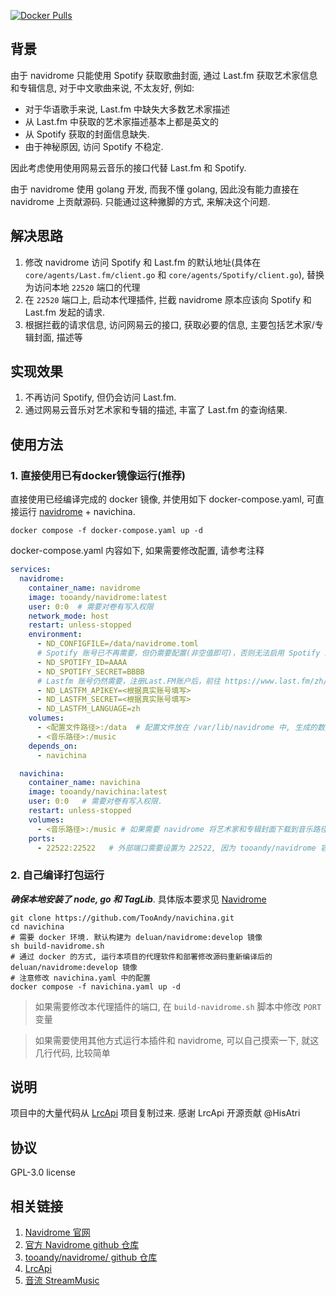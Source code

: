 [![Docker Pulls](https://img.shields.io/docker/pulls/tooandy/navichina?logo=docker&label=pulls&style=flat-square)](https://hub.docker.com/r/tooandy/navichina)

## 背景
由于 navidrome 只能使用 Spotify 获取歌曲封面, 通过 Last.fm 获取艺术家信息和专辑信息, 对于中文歌曲来说, 不太友好, 例如: 
- 对于华语歌手来说, Last.fm 中缺失大多数艺术家描述
- 从 Last.fm 中获取的艺术家描述基本上都是英文的
- 从 Spotify 获取的封面信息缺失.
- 由于神秘原因, 访问 Spotify 不稳定.

因此考虑使用使用网易云音乐的接口代替 Last.fm 和 Spotify. 

由于 navidrome 使用 golang 开发, 而我不懂 golang, 因此没有能力直接在 navidrome 上贡献源码. 只能通过这种撇脚的方式, 来解决这个问题.

## 解决思路
1. 修改 navidrome 访问 Spotify 和 Last.fm 的默认地址(具体在 `core/agents/Last.fm/client.go` 和 `core/agents/Spotify/client.go`), 替换为访问本地 `22520` 端口的代理
2. 在 `22520` 端口上, 启动本代理插件, 拦截 navidrome 原本应该向 Spotify 和 Last.fm 发起的请求.
3. 根据拦截的请求信息, 访问网易云的接口, 获取必要的信息, 主要包括艺术家/专辑封面, 描述等 

## 实现效果
1. 不再访问 Spotify, 但仍会访问 Last.fm.
2. 通过网易云音乐对艺术家和专辑的描述, 丰富了 Last.fm 的查询结果.

## 使用方法
### **1. 直接使用已有docker镜像运行(推荐)**
直接使用已经编译完成的 docker 镜像, 并使用如下 docker-compose.yaml, 可直接运行 [navidrome](https://github.com/TooAndy/navidrome) + navichina.
```shell
docker compose -f docker-compose.yaml up -d 
```

docker-compose.yaml 内容如下, 如果需要修改配置, 请参考注释

```yaml
services:
  navidrome:
    container_name: navidrome
    image: tooandy/navidrome:latest
    user: 0:0  # 需要对卷有写入权限
    network_mode: host
    restart: unless-stopped
    environment:
      - ND_CONFIGFILE=/data/navidrome.toml
      # Spotify 账号已不再需要，但仍需要配置(非空值即可)，否则无法启用 Spotify 的功能
      - ND_SPOTIFY_ID=AAAA
      - ND_SPOTIFY_SECRET=BBBB
      # Lastfm 账号仍然需要，注册Last.FM账户后，前往 https://www.last.fm/zh/api/account/create 创建 API 帐户
      - ND_LASTFM_APIKEY=<根据真实账号填写>
      - ND_LASTFM_SECRET=<根据真实账号填写>
      - ND_LASTFM_LANGUAGE=zh
    volumes:
      - <配置文件路径>:/data  # 配置文件放在 /var/lib/navidrome 中, 生成的数据库文件也会放在这里
      - <音乐路径>:/music
    depends_on:
      - navichina

  navichina:
    container_name: navichina
    image: tooandy/navichina:latest
    user: 0:0   # 需要对卷有写入权限.
    restart: unless-stopped
    volumes:
      - <音乐路径>:/music # 如果需要 navidrome 将艺术家和专辑封面下载到音乐路径中, 需要和 navidrome 的卷设置相同.
    ports:
      - 22522:22522   # 外部端口需要设置为 22522, 因为 tooandy/navidrome 容器默认访问 22522 端口. 如果需要修改端口, 建议使用 navichina 项目中的 build-navidrome.sh 脚本重新构建一个镜像
```

### 2. 自己编译打包运行
***确保本地安装了 node, go 和 TagLib***. 具体版本要求见 [Navidrome](https://www.navidrome.org/docs/installation/build-from-source/)
```shell
git clone https://github.com/TooAndy/navichina.git
cd navichina
# 需要 docker 环境. 默认构建为 deluan/navidrome:develop 镜像
sh build-navidrome.sh
# 通过 docker 的方式, 运行本项目的代理软件和部署修改源码重新编译后的 deluan/navidrome:develop 镜像
# 注意修改 navichina.yaml 中的配置
docker compose -f navichina.yaml up -d
```
> 如果需要修改本代理插件的端口, 在 `build-navidrome.sh` 脚本中修改 `PORT` 变量

> 如果需要使用其他方式运行本插件和 navidrome, 可以自己摸索一下, 就这几行代码, 比较简单

## 说明
项目中的大量代码从 [LrcApi](https://github.com/HisAtri/LrcApi) 项目复制过来. 感谢 LrcApi 开源贡献 @HisAtri

## 协议
GPL-3.0 license

## 相关链接
1. [Navidrome 官网](https://www.navidrome.org/)
2. [官方 Navidrome github 仓库](https://github.com/navidrome/navidrome)
2. [tooandy/navidrome/ github 仓库](https://github.com/tooandy/navidrome)
2. [LrcApi](https://github.com/HisAtri/LrcApi)
3. [音流 StreamMusic](https://github.com/gitbobobo/StreamMusic)
